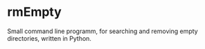 # rmEmpty
Small command line programm, for searching and removing empty directories, written in Python.
